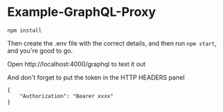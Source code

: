 # Example-GraphQL-Proxy

`npm install`

Then create the .env file with the correct details, and then run `npm start`, and you're good to go.

Open http://localhost:4000/graphql to test it out

And don't forget to put the token in the HTTP HEADERS panel

```
{
	"Authorization": "Bearer xxxx"
}
```
